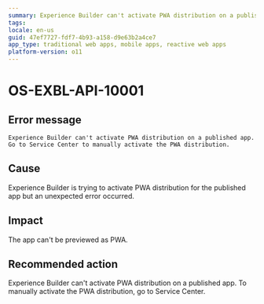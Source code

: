 ```yaml
---
summary: Experience Builder can't activate PWA distribution on a published app. Go to Service Center to manually activate the PWA distribution.
tags:
locale: en-us
guid: 47ef7727-fdf7-4b93-a158-d9e63b2a4ce7
app_type: traditional web apps, mobile apps, reactive web apps
platform-version: o11
---
```


# OS-EXBL-API-10001

## Error message 

`Experience Builder can't activate PWA distribution on a published app. Go to Service Center to manually activate the PWA distribution.`

## Cause

Experience Builder is trying to activate PWA distribution for the published app but an unexpected error occurred.

## Impact

The app can't be previewed as PWA.

## Recommended action

Experience Builder can't activate PWA distribution on a published app. To manually activate the PWA distribution, go to Service Center.
